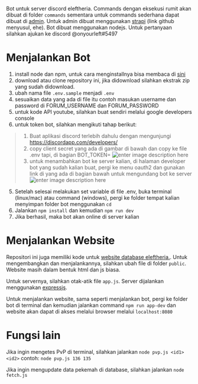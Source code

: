 
Bot untuk server discord eleftheria. Commands dengan eksekusi rumit akan dibuat di folder `commands` sementara untuk commands sederhana dapat dibuat di [admin](https://rp.prosa.id/admin). Untuk admin dibuat menggunakan [strapi](https://strapi.io/) (link github menyusul, ehe). Bot dibuat menggunakan nodejs. Untuk pertanyaan silahkan ajukan ke discord @onyourleft#5497

# Menjalankan Bot

1. install node dan npm, untuk cara menginstallnya bisa membaca di [sini](https://nodejs.org/en/download/)
2. download atau clone repository ini, jika didownload silahkan ekstrak zip yang sudah didownload.
3. ubah nama file `.env.sample` menjadi `.env`
4. sesuaikan data yang ada di file itu contoh masukan username dan password di FORUM_USERNAME dan FORUM_PASSWORD
5. untuk kode API youtube, silahkan buat sendiri melalui google developers console
6. untuk token bot, silahkan mengikuti tahap berikut:

> 	1. Buat aplikasi discord terlebih dahulu dengan mengunjungi https://discordapp.com/developers/
> 	2. copy client secret yang ada di gambar di bawah dan copy ke file .env tapi, di bagian BOT_TOKEN= 	![enter image description
> here](https://i.ibb.co/jD7BK2b/Screenshot-from-2019-10-15-02-00-41.png)
> 	3. untuk menambahkan bot ke server kalian, di halaman developer bot yang sudah kalian buat, pergi ke menu oauth2 dan gunakan link di yang
> ada di bagian bawah untuk mengundang bot ke server 	![enter image
> description here](https://i.ibb.co/0qdKyVP/bott.png)

5. Setelah selesai melakukan set variable di file .env, buka terminal (linux/mac) atau command (windows), pergi ke folder tempat kalian menyimpan folder bot menggunakan `cd` 
6. Jalankan `npm install` dan kemudian `npm run dev`
7. Jika berhasil, maka bot akan online di server kalian

# Menjalankan Website

Repositori ini juga memiliki kode untuk [website database eleftheria.](https://eleftheria.prosa.id). Untuk mengembangkan dan menjalankannya, silahkan ubah file di folder `public`. Website masih dalam bentuk html dan js biasa.

Untuk servernya, silahkan otak-atik file `app.js`. Server dijalankan menggunakan [expressjs](https://expressjs.com/).

Untuk menjalankan website, sama seperti menjalankan bot, pergi ke folder bot di terminal dan kemudian jalankan command `npm run app-dev` dan website akan dapat di akses melalui browser melalui `localhost:8080`

# Fungsi lain

Jika ingin mengetes PvP di terminal, silahkan jalankan `node pvp.js <id1> <id2>` contoh: `node pvp.js 136 135`

Jika ingin mengupdate data pekemah di database, silahkan jalankan `node fetch.js`